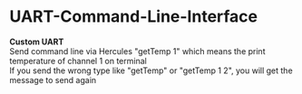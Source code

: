 # UART-Command-Line-Interface
<p><strong>Custom UART</strong><br>
Send command line via Hercules "getTemp 1" which means the print temperature of channel 1 on terminal<br>
If you send the wrong type like "getTemp" or "getTemp 1 2", you will get the message to send again<br>
</p>
